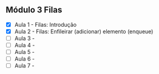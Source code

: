 ## Módulo 3 Filas

- [x] Aula 1 - Filas: Introdução
- [x] Aula 2 - Filas: Enfileirar (adicionar) elemento (enqueue)
- [ ] Aula 3 - 
- [ ] Aula 4 - 
- [ ] Aula 5 - 
- [ ] Aula 6 - 
- [ ] Aula 7 - 